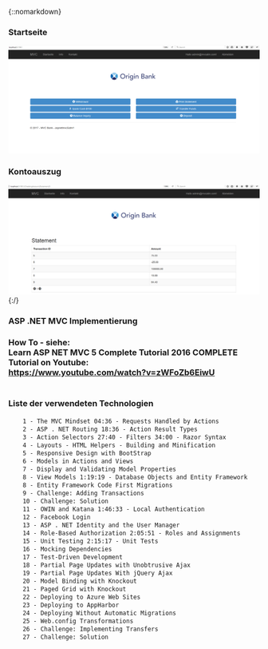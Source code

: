 {::nomarkdown}
    <div class="container">
	    <div class="block two first">
            <h3>Startseite</h3>
            <div class="wrap">
  	    <img src="https://raw.githubusercontent.com/MaxReinerFullStack/AutomatedTellerMachine/master/AutomatedTellerMachine/Ressources/Startseite.png" style="max-width:100%;" />
	    </div>
    </div>
		<div class="block two first">
            <h3>Kontoauszug</h3>
            <div class="wrap">
  	    <img src="https://raw.githubusercontent.com/MaxReinerFullStack/AutomatedTellerMachine/master/AutomatedTellerMachine/Ressources/Checking Account Statement.png" style="max-width:100%;"/>
            </div>
          </div>
	</div>
	{:/}
	    <h3> ASP .NET MVC Implementierung<h3/>
	     How To - siehe:<br/>
             Learn ASP NET MVC 5 Complete Tutorial 2016 COMPLETE Tutorial on Youtube: <br/> https://www.youtube.com/watch?v=zWFoZb6EiwU<br/><br/>
	    <h3>Liste der verwendeten Technologien</h3>
           
  	   	1 - The MVC Mindset 04:36 - Requests Handled by Actions 
		2 - ASP . NET Routing 18:36 - Action Result Types  
		3 - Action Selectors 27:40 - Filters 34:00 - Razor Syntax  
		4 - Layouts - HTML Helpers - Building and Minification  
		5 - Responsive Design with BootStrap 
		6 - Models in Actions and Views  
		7 - Display and Validating Model Properties  
		8 - View Models 1:19:19 - Database Objects and Entity Framework  
		8 - Entity Framework Code First Migrations  
		9 - Challenge: Adding Transactions  
		10 - Challenge: Solution  
		11 - OWIN and Katana 1:46:33 - Local Authentication  
		12 - Facebook Login  
		13 - ASP . NET Identity and the User Manager  
		14 - Role-Based Authorization 2:05:51 - Roles and Assignments  
		15 - Unit Testing 2:15:17 - Unit Tests  
		16 - Mocking Dependencies  
		17 - Test-Driven Development
		18 - Partial Page Updates with Unobtrusive Ajax  
		19 - Partial Page Updates With jQuery Ajax  
		20 - Model Binding with Knockout  
		21 - Paged Grid with Knockout  
		22 - Deploying to Azure Web Sites  
		23 - Deploying to AppHarbor  
		24 - Deploying Without Automatic Migrations  
		25 - Web.config Transformations  
		26 - Challenge: Implementing Transfers  
		27 - Challenge: Solution 
          

